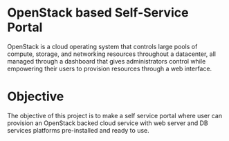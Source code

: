 # OpenStack based Self-Service Portal
OpenStack is a cloud operating system that controls large pools of compute, storage, and networking resources throughout a datacenter, all managed through a dashboard that gives administrators control while empowering their users to provision resources through a web interface.

# Objective
The objective of this project is to make a self service portal where user can provision an OpenStack backed cloud service with web server and DB services platforms pre-installed and ready to use.

